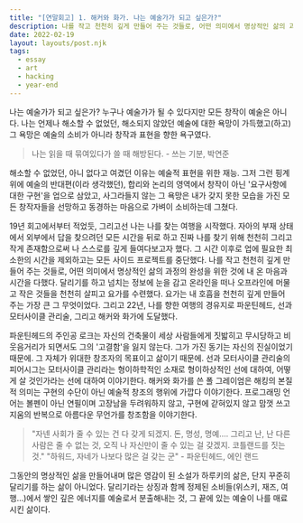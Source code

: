 ```yaml
---
title: "[연말회고] 1. 해커와 화가. 나는 예술가가 되고 싶은가?"
description: 나를 작고 천천히 깊게 만들어 주는 것들로, 어떤 의미에서 명상적인 삶의 과정의 완성을 위한 것에 내 온 마음과 시간을 다했다. 달리기를 하고 넘치는 정보에 눈을 감고 온라인을 떠나 오프라인에 머물고 작은 것들을 천천히 살피고 요가를 수련했다.
date: 2022-02-19
layout: layouts/post.njk
tags:
  - essay
  - art
  - hacking
  - year-end
---
```


나는 예술가가 되고 싶은가? 누구나 예술가가 될 수 있다지만 모든 창작이 예술은 아니다. 나는 언제나 해소할 수 없었던, 해소되지 않았던 예술에 대한 욕망이 가득했고(하고) 그 욕망은 예술의 소비가 아니라 창작과 표현을 향한 욕구였다. 

> 나는 읽을 때 묶여있다가 쓸 때 해방된다. - 쓰는 기분, 박연준

해소할 수 없었던, 아니 없다고 여겼던 이유는 예술적 표현을 위한 재능. 그저 그런 핑계 위에 예술의 반대편(이라 생각했던), 합리와 논리의 영역에서 창작이 아닌 '요구사항에 대한 구현'을 업으로 삼았고, 사그라들지 않는 그 욕망은 내가 갖지 못한 모습을 가진 모든 창작자들을 선망하고 동경하는 마음으로 가벼이 소비하는데 그쳤다.

19년 회고에서부터 적었듯, 그리고선 나는 나를 찾는 여행을 시작했다. 자아의 부재 상태에서 외부에서 답을 찾으려던 모든 시간을 뒤로 하고 진짜 나를 찾기 위해 천천히 그리고 작게 존재함으로써 나 스스로를 깊게 들여다보고자 했다. 그 시간 이후로 업에 필요한 최소한의 시간을 제외하고는 모든 사이드 프로젝트를 중단했다. 나를 작고 천천히 깊게 만들어 주는 것들로, 어떤 의미에서 명상적인 삶의 과정의 완성을 위한 것에 내 온 마음과 시간을 다했다. 달리기를 하고 넘치는 정보에 눈을 감고 온라인을 떠나 오프라인에 머물고 작은 것들을 천천히 살피고 요가를 수련했다. 요가는 내 호흡을 천천히 깊게 만들어 주는 가장 큰 그 무엇이었다. 그리고 22년,  나를 향한 여행의 경유지로 파운틴헤드, 선과 모터사이클 관리술, 그리고 해커와 화가에 도달했다.

파운틴헤드의 주인공 로크는 자신의 건축물이 세상 사람들에게 짓밟히고 무시당하고 비웃음거리가 되면서도 그의 '고결함'을 잃지 않는다. 그가 가진 동기는 자신의 진실이었기 때문에. 그 자체가 위대한 창조자의 목표이고 삶이기 때문에. 선과 모터사이클 관리술의 피어시그는 모터사이클 관리라는 형이하학적인 소재로 형이하상적인 선에 대하여, 어떻게 살 것인가라는 선에 대하여 이야기한다. 해커와 화가를 쓴 폴 그레이엄은 해킹의 본질적 의미는 구현의 수단이 아닌 예술적 창조의 행위에 가깝다 이야기한다. 프로그래밍 언어는 볼펜이 아닌 연필이며 고장남을 두려워하지 않고, 구현에 갇혀있지 않고 맘껏 쓰고 지움의 반복으로 아름다운 무언가를 창조함을 이야기한다.

> "자넨 사회가 줄 수 있는 건 다 갖게 되겠지. 돈, 명성, 명예.... 그리고 난, 난 다른 사람은 줄 수 없는 것, 오직 나 자신만이 줄 수 있는 걸 갖겠지. 코틀랜드를 짓는 것." "하워드, 자네가 나보다 많은 걸 갖는 군" - 파운틴헤드, 에인 랜드

그동안의 명상적인 삶을 만들어내며 많은 영감이 된 소설가 하루키의 삶은, 단지 꾸준히 달리기를 하는 삶이 아니었다. 달리기라는 상징과 함께 정제된 소비들(위스키, 재즈, 여행...)에서 쌓인 깊은 에너지를 예술로서 분출해내는 것, 그 끝에 있는 예술이 나를 매료시킨 삶이다.